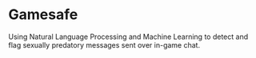 # Gamesafe
Using Natural Language Processing and Machine Learning to detect and flag sexually predatory messages sent over in-game chat.
